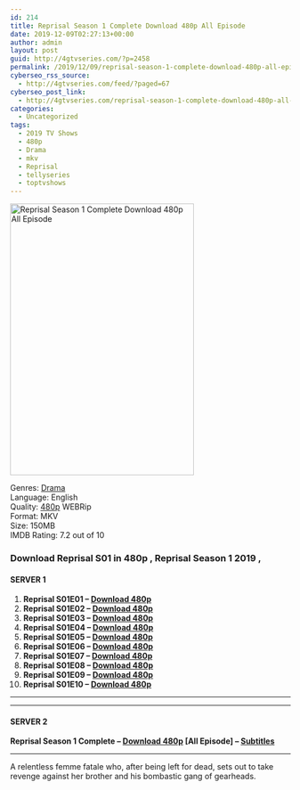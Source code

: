 ```yaml
---
id: 214
title: Reprisal Season 1 Complete Download 480p All Episode
date: 2019-12-09T02:27:13+00:00
author: admin
layout: post
guid: http://4gtvseries.com/?p=2458
permalink: /2019/12/09/reprisal-season-1-complete-download-480p-all-episode/
cyberseo_rss_source:
  - http://4gtvseries.com/feed/?paged=67
cyberseo_post_link:
  - http://4gtvseries.com/reprisal-season-1-complete-download-480p-all-episode/
categories:
  - Uncategorized
tags:
  - 2019 TV Shows
  - 480p
  - Drama
  - mkv
  - Reprisal
  - tellyseries
  - toptvshows
---
```

<img loading="lazy" class="aligncenter" src="https://1.bp.blogspot.com/-k4dfN0raU-g/XexHCJuyuNI/AAAAAAAAAaw/wloGsVD5IF8sx7e3Wxa-eLW9VDYz0WIwgCK4BGAYYCw/s1600/Reprisal%2BSeason%2B1.jpg" alt="Reprisal Season 1 Complete Download 480p All Episode" width="330" height="488" />

Genres:&nbsp;<a href="http://4gtvseries.com/tag/drama/" data-wpel-link="internal">Drama</a>  
Language: English  
Quality:&nbsp;<a href="http://4gtvseries.com/tag/480p/" data-wpel-link="internal">480p</a> WEBRip  
Format: MKV  
Size: 150MB  
IMDB Rating: 7.2 out of 10

### **Download Reprisal S01 in 480p , Reprisal Season 1 2019 ,&nbsp;**

#### <span><strong>SERVER 1</strong></span>

  1. **Reprisal S01E01 – <a href="http://slink.dl480p.xyz/NYOi" data-wpel-link="external" target="_blank" rel="nofollow external noopener noreferrer" class="wpel-icon-left"><i class="wpel-icon fa fa-download" aria-hidden="true"></i>Download 480p</a>**
  2. **Reprisal S01E02 – <a href="http://slink.dl480p.xyz/kAkSou" data-wpel-link="external" target="_blank" rel="nofollow external noopener noreferrer" class="wpel-icon-left"><i class="wpel-icon fa fa-download" aria-hidden="true"></i>Download 480p</a>**
  3. **Reprisal S01E03 – <a href="http://slink.dl480p.xyz/9fjm" data-wpel-link="external" target="_blank" rel="nofollow external noopener noreferrer" class="wpel-icon-left"><i class="wpel-icon fa fa-download" aria-hidden="true"></i>Download 480p</a>**
  4. **Reprisal S01E04 – <a href="http://slink.dl480p.xyz/5IV3" data-wpel-link="external" target="_blank" rel="nofollow external noopener noreferrer" class="wpel-icon-left"><i class="wpel-icon fa fa-download" aria-hidden="true"></i>Download 480p</a>**
  5. **Reprisal S01E05 – <a href="http://slink.dl480p.xyz/0RSMJ" data-wpel-link="external" target="_blank" rel="nofollow external noopener noreferrer" class="wpel-icon-left"><i class="wpel-icon fa fa-download" aria-hidden="true"></i>Download 480p</a>**
  6. **Reprisal S01E06 – <a href="http://slink.dl480p.xyz/i09B878" data-wpel-link="external" target="_blank" rel="nofollow external noopener noreferrer" class="wpel-icon-left"><i class="wpel-icon fa fa-download" aria-hidden="true"></i>Download 480p</a>**
  7. **Reprisal S01E07 – <a href="http://slink.dl480p.xyz/dyiFwf7C" data-wpel-link="external" target="_blank" rel="nofollow external noopener noreferrer" class="wpel-icon-left"><i class="wpel-icon fa fa-download" aria-hidden="true"></i>Download 480p</a>**
  8. **Reprisal S01E08 – <a href="http://slink.dl480p.xyz/jCDs1C" data-wpel-link="external" target="_blank" rel="nofollow external noopener noreferrer" class="wpel-icon-left"><i class="wpel-icon fa fa-download" aria-hidden="true"></i>Download 480p</a>**
  9. **Reprisal S01E09 – <a href="http://slink.dl480p.xyz/g3ueer" data-wpel-link="external" target="_blank" rel="nofollow external noopener noreferrer" class="wpel-icon-left"><i class="wpel-icon fa fa-download" aria-hidden="true"></i>Download 480p</a>**
 10. **Reprisal S01E10 – <a href="http://slink.dl480p.xyz/BwUBE" data-wpel-link="external" target="_blank" rel="nofollow external noopener noreferrer" class="wpel-icon-left"><i class="wpel-icon fa fa-download" aria-hidden="true"></i>Download 480p</a>**

* * *

* * *

#### <span><strong>SERVER 2</strong></span>

**Reprisal Season 1 Complete – <a href="http://dl480p.xyz/2497/" data-wpel-link="external" target="_blank" rel="nofollow external noopener noreferrer" class="wpel-icon-left"><i class="wpel-icon fa fa-download" aria-hidden="true"></i>Download 480p</a> [All Episode] – <a href="https://subscene.com/subtitles/reprisal-first-season" data-wpel-link="external" target="_blank" rel="nofollow external noopener noreferrer" class="wpel-icon-left"><i class="wpel-icon fa fa-download" aria-hidden="true"></i>Subtitles</a>**

* * *

A relentless femme fatale who, after being left for dead, sets out to take revenge against her brother and his bombastic gang of gearheads.

<div align="center">
</div>
